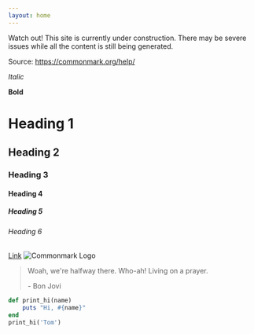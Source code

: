 ```yaml
---
layout: home
---
```


Watch out! This site is currently under construction. There may be severe issues
while all the content is still being generated.

Source: https://commonmark.org/help/

*Italic*

**Bold**

# Heading 1
## Heading 2
### Heading 3
#### Heading 4
##### Heading 5
###### Heading 6

[Link](http://a.com)
![Commonmark Logo](https://commonmark.org/help/images/favicon.png)

> Woah, we're halfway there.
> Who-ah! Living on a prayer.
>
>\- Bon Jovi

```ruby
def print_hi(name)
    puts "Hi, #{name}"
end
print_hi('Tom')
```